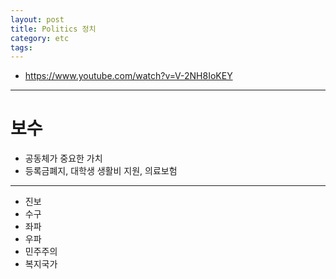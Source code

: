 ```yaml
---
layout: post
title: Politics 정치
category: etc
tags:
---
```


* https://www.youtube.com/watch?v=V-2NH8IoKEY
  
---

# 보수 
* 공동체가 중요한 가치
* 등록금폐지, 대학생 생활비 지원, 의료보험
  
---

* 진보
* 수구
* 좌파
* 우파
* 민주주의
* 복지국가